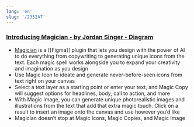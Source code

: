 ```yaml
---
lang: 'en'
slug: '/2352A7'
---
```


### [Introducing Magician - by Jordan Singer - Diagram](https://blog.diagram.com/p/introducing-magician)

- [Magician](https://magician.design) is a [[Figma]] plugin that lets you design with the power of AI to do everything from copywriting to generating unique icons from the text. Each magic spell works alongside you to expand your creativity and imagination as you design
- Use Magic Icon to ideate and generate never-before-seen icons from text right on your canvas
- Select a text layer as a starting point or enter your text, and Magic Copy will suggest options for headlines, body, call to action, and more
- With Magic Image, you can generate unique photorealistic images and illustrations from the text that add that extra magic touch. Click on a result to insert an image onto the canvas and use however you’d like
- Magician doesn’t stop at Magic Icons, Magic Copies, and Magic Image
